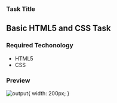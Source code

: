 ### Task Title
<h2>Basic HTML5 and CSS Task </h2>

### Required Techonology
- HTML5
- CSS

### Preview
![output](outpup.png){ width: 200px; }